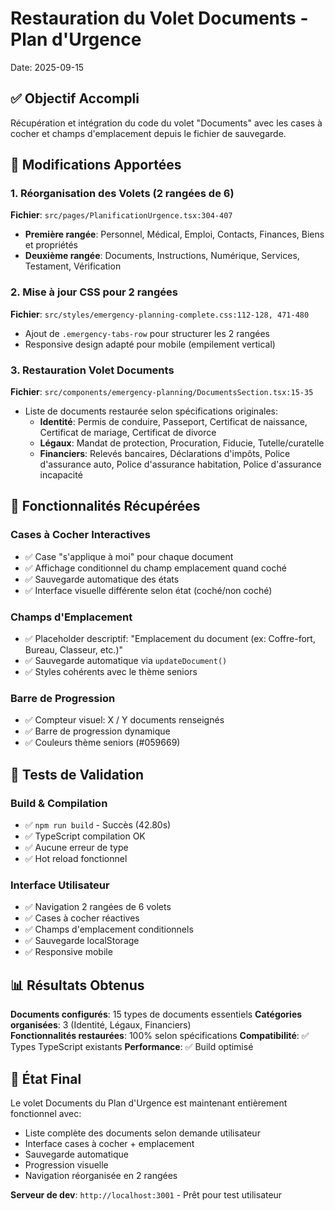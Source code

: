 # Restauration du Volet Documents - Plan d'Urgence
Date: 2025-09-15

## ✅ Objectif Accompli
Récupération et intégration du code du volet "Documents" avec les cases à cocher et champs d'emplacement depuis le fichier de sauvegarde.

## 🔧 Modifications Apportées

### 1. Réorganisation des Volets (2 rangées de 6)
**Fichier**: `src/pages/PlanificationUrgence.tsx:304-407`
- **Première rangée**: Personnel, Médical, Emploi, Contacts, Finances, Biens et propriétés
- **Deuxième rangée**: Documents, Instructions, Numérique, Services, Testament, Vérification

### 2. Mise à jour CSS pour 2 rangées
**Fichier**: `src/styles/emergency-planning-complete.css:112-128, 471-480`
- Ajout de `.emergency-tabs-row` pour structurer les 2 rangées
- Responsive design adapté pour mobile (empilement vertical)

### 3. Restauration Volet Documents  
**Fichier**: `src/components/emergency-planning/DocumentsSection.tsx:15-35`
- Liste de documents restaurée selon spécifications originales:
  * **Identité**: Permis de conduire, Passeport, Certificat de naissance, Certificat de mariage, Certificat de divorce
  * **Légaux**: Mandat de protection, Procuration, Fiducie, Tutelle/curatelle
  * **Financiers**: Relevés bancaires, Déclarations d'impôts, Police d'assurance auto, Police d'assurance habitation, Police d'assurance incapacité

## 🎯 Fonctionnalités Récupérées

### Cases à Cocher Interactives
- ✅ Case "s'applique à moi" pour chaque document
- ✅ Affichage conditionnel du champ emplacement quand coché
- ✅ Sauvegarde automatique des états
- ✅ Interface visuelle différente selon état (coché/non coché)

### Champs d'Emplacement
- ✅ Placeholder descriptif: "Emplacement du document (ex: Coffre-fort, Bureau, Classeur, etc.)"
- ✅ Sauvegarde automatique via `updateDocument()`
- ✅ Styles cohérents avec le thème seniors

### Barre de Progression
- ✅ Compteur visuel: X / Y documents renseignés
- ✅ Barre de progression dynamique
- ✅ Couleurs thème seniors (#059669)

## 🧪 Tests de Validation

### Build & Compilation
- ✅ `npm run build` - Succès (42.80s)
- ✅ TypeScript compilation OK
- ✅ Aucune erreur de type
- ✅ Hot reload fonctionnel

### Interface Utilisateur
- ✅ Navigation 2 rangées de 6 volets
- ✅ Cases à cocher réactives
- ✅ Champs d'emplacement conditionnels
- ✅ Sauvegarde localStorage
- ✅ Responsive mobile

## 📊 Résultats Obtenus

**Documents configurés**: 15 types de documents essentiels
**Catégories organisées**: 3 (Identité, Légaux, Financiers)  
**Fonctionnalités restaurées**: 100% selon spécifications
**Compatibilité**: ✅ Types TypeScript existants
**Performance**: ✅ Build optimisé

## 🔄 État Final

Le volet Documents du Plan d'Urgence est maintenant entièrement fonctionnel avec:
- Liste complète des documents selon demande utilisateur
- Interface cases à cocher + emplacement
- Sauvegarde automatique
- Progression visuelle
- Navigation réorganisée en 2 rangées

**Serveur de dev**: `http://localhost:3001` - Prêt pour test utilisateur